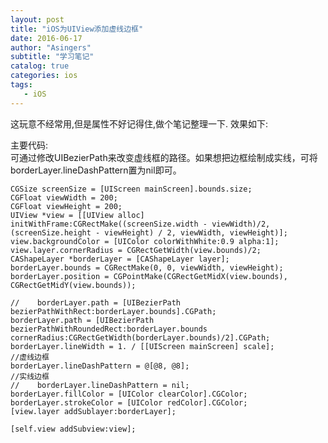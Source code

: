 ```yaml
---
layout: post
title: "iOS为UIView添加虚线边框"
date: 2016-06-17
author: "Asingers"
subtitle: "学习笔记"
catalog: true
categories: ios
tags:
   - iOS
---
```


这玩意不经常用,但是属性不好记得住,做个笔记整理一下.
效果如下:  
<img src="http://ww2.sinaimg.cn/large/6a20008ejw1f4y9y5tbygj207a074wee.jpg" alt="" class="shadow"/>  

主要代码:  
可通过修改UIBezierPath来改变虚线框的路径。如果想把边框绘制成实线，可将borderLayer.lineDashPattern置为nil即可。

```
CGSize screenSize = [UIScreen mainScreen].bounds.size;
CGFloat viewWidth = 200;
CGFloat viewHeight = 200;
UIView *view = [[UIView alloc] initWithFrame:CGRectMake((screenSize.width - viewWidth)/2, (screenSize.height - viewHeight) / 2, viewWidth, viewHeight)];
view.backgroundColor = [UIColor colorWithWhite:0.9 alpha:1];
view.layer.cornerRadius = CGRectGetWidth(view.bounds)/2;
CAShapeLayer *borderLayer = [CAShapeLayer layer];
borderLayer.bounds = CGRectMake(0, 0, viewWidth, viewHeight);
borderLayer.position = CGPointMake(CGRectGetMidX(view.bounds), CGRectGetMidY(view.bounds));

//    borderLayer.path = [UIBezierPath bezierPathWithRect:borderLayer.bounds].CGPath;
borderLayer.path = [UIBezierPath bezierPathWithRoundedRect:borderLayer.bounds cornerRadius:CGRectGetWidth(borderLayer.bounds)/2].CGPath;
borderLayer.lineWidth = 1. / [[UIScreen mainScreen] scale];
//虚线边框
borderLayer.lineDashPattern = @[@8, @8];
//实线边框
//    borderLayer.lineDashPattern = nil;
borderLayer.fillColor = [UIColor clearColor].CGColor;
borderLayer.strokeColor = [UIColor redColor].CGColor;
[view.layer addSublayer:borderLayer];

[self.view addSubview:view];
```

